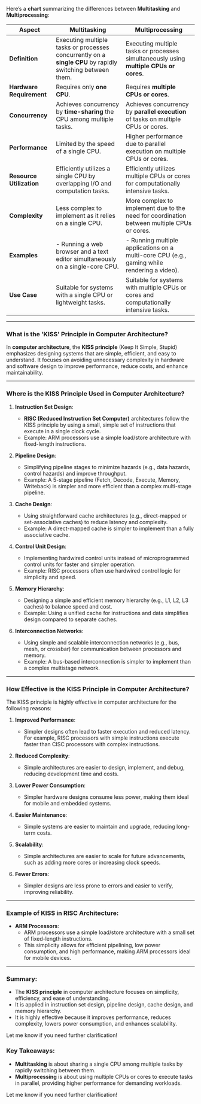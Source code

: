 Here’s a **chart** summarizing the differences between **Multitasking** and **Multiprocessing**:

| **Aspect**                | **Multitasking**                                                                                     | **Multiprocessing**                                                                                     |
|---------------------------|-----------------------------------------------------------------------------------------------------|---------------------------------------------------------------------------------------------------------|
| **Definition**            | Executing multiple tasks or processes concurrently on a **single CPU** by rapidly switching between them. | Executing multiple tasks or processes simultaneously using **multiple CPUs or cores**.                  |
| **Hardware Requirement**  | Requires only **one CPU**.                                                                          | Requires **multiple CPUs or cores**.                                                                    |
| **Concurrency**           | Achieves concurrency by **time-sharing** the CPU among multiple tasks.                              | Achieves concurrency by **parallel execution** of tasks on multiple CPUs or cores.                      |
| **Performance**           | Limited by the speed of a single CPU.                                                               | Higher performance due to parallel execution on multiple CPUs or cores.                                 |
| **Resource Utilization**  | Efficiently utilizes a single CPU by overlapping I/O and computation tasks.                         | Efficiently utilizes multiple CPUs or cores for computationally intensive tasks.                        |
| **Complexity**            | Less complex to implement as it relies on a single CPU.                                             | More complex to implement due to the need for coordination between multiple CPUs or cores.               |
| **Examples**              | - Running a web browser and a text editor simultaneously on a single-core CPU.                      | - Running multiple applications on a multi-core CPU (e.g., gaming while rendering a video).             |
| **Use Case**              | Suitable for systems with a single CPU or lightweight tasks.                                        | Suitable for systems with multiple CPUs or cores and computationally intensive tasks.                   |

---

### **What is the 'KISS' Principle in Computer Architecture?**

In **computer architecture**, the **KISS principle** (Keep It Simple, Stupid) emphasizes designing systems that are simple, efficient, and easy to understand. It focuses on avoiding unnecessary complexity in hardware and software design to improve performance, reduce costs, and enhance maintainability.

---

### **Where is the KISS Principle Used in Computer Architecture?**

1. **Instruction Set Design**:
   - **RISC (Reduced Instruction Set Computer)** architectures follow the KISS principle by using a small, simple set of instructions that execute in a single clock cycle.
   - Example: ARM processors use a simple load/store architecture with fixed-length instructions.

2. **Pipeline Design**:
   - Simplifying pipeline stages to minimize hazards (e.g., data hazards, control hazards) and improve throughput.
   - Example: A 5-stage pipeline (Fetch, Decode, Execute, Memory, Writeback) is simpler and more efficient than a complex multi-stage pipeline.

3. **Cache Design**:
   - Using straightforward cache architectures (e.g., direct-mapped or set-associative caches) to reduce latency and complexity.
   - Example: A direct-mapped cache is simpler to implement than a fully associative cache.

4. **Control Unit Design**:
   - Implementing hardwired control units instead of microprogrammed control units for faster and simpler operation.
   - Example: RISC processors often use hardwired control logic for simplicity and speed.

5. **Memory Hierarchy**:
   - Designing a simple and efficient memory hierarchy (e.g., L1, L2, L3 caches) to balance speed and cost.
   - Example: Using a unified cache for instructions and data simplifies design compared to separate caches.

6. **Interconnection Networks**:
   - Using simple and scalable interconnection networks (e.g., bus, mesh, or crossbar) for communication between processors and memory.
   - Example: A bus-based interconnection is simpler to implement than a complex multistage network.

---

### **How Effective is the KISS Principle in Computer Architecture?**

The KISS principle is highly effective in computer architecture for the following reasons:

1. **Improved Performance**:
   - Simpler designs often lead to faster execution and reduced latency. For example, RISC processors with simple instructions execute faster than CISC processors with complex instructions.

2. **Reduced Complexity**:
   - Simple architectures are easier to design, implement, and debug, reducing development time and costs.

3. **Lower Power Consumption**:
   - Simpler hardware designs consume less power, making them ideal for mobile and embedded systems.

4. **Easier Maintenance**:
   - Simple systems are easier to maintain and upgrade, reducing long-term costs.

5. **Scalability**:
   - Simple architectures are easier to scale for future advancements, such as adding more cores or increasing clock speeds.

6. **Fewer Errors**:
   - Simpler designs are less prone to errors and easier to verify, improving reliability.

---

### **Example of KISS in RISC Architecture**:
- **ARM Processors**:
  - ARM processors use a simple load/store architecture with a small set of fixed-length instructions.
  - This simplicity allows for efficient pipelining, low power consumption, and high performance, making ARM processors ideal for mobile devices.

---

### **Summary**:
- The **KISS principle** in computer architecture focuses on simplicity, efficiency, and ease of understanding.
- It is applied in instruction set design, pipeline design, cache design, and memory hierarchy.
- It is highly effective because it improves performance, reduces complexity, lowers power consumption, and enhances scalability.

Let me know if you need further clarification!

### **Key Takeaways**:
- **Multitasking** is about sharing a single CPU among multiple tasks by rapidly switching between them.
- **Multiprocessing** is about using multiple CPUs or cores to execute tasks in parallel, providing higher performance for demanding workloads.

Let me know if you need further clarification!
